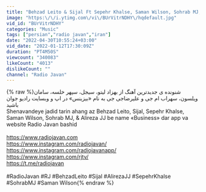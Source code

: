 ```yaml
---
title: "Behzad Leito & Sijal Ft Sepehr Khalse, Saman Wilson, Sohrab MJ, & Alireza JJ) - \"Business\" AUDIO"
image: "https:\/\/i.ytimg.com\/vi\/BUrVitrNDHY\/hqdefault.jpg"
vid_id: "BUrVitrNDHY"
categories: "Music"
tags: ["persian","radio javan","iran"]
date: "2022-04-30T10:55:24+03:00"
vid_date: "2022-01-12T17:30:09Z"
duration: "PT4M50S"
viewcount: "340083"
likeCount: "4013"
dislikeCount: ""
channel: "Radio Javan"
---
```

{% raw %}شنونده ی جدیدترین آهنگ از بهزاد لیتو، سیجل، سپهر خلسه، سامان ویلسون، سهراب ام جی و علیرضاجی جی به نام «بیزینس» در اپ و وبسایت رادیو جوان باشید<br />Shenavandeye jadid tarin ahang az Behzad Leito, Sijal, Sepehr Khalse, Saman Wilson, Sohrab MJ, &amp; Alireza JJ be name «Business» dar app va website Radio Javan bashid<br /><br /><a rel="nofollow" target="blank" href="https://www.radiojavan.com">https://www.radiojavan.com</a><br /><a rel="nofollow" target="blank" href="https://www.instagram.com/radiojavan/">https://www.instagram.com/radiojavan/</a><br /><a rel="nofollow" target="blank" href="https://www.instagram.com/radiojavanapp/">https://www.instagram.com/radiojavanapp/</a><br /><a rel="nofollow" target="blank" href="https://www.instagram.com/rjtv/">https://www.instagram.com/rjtv/</a><br /><a rel="nofollow" target="blank" href="https://t.me/radiojavan">https://t.me/radiojavan</a><br /><br />#RadioJavan #RJ #BehzadLeito #Sijal #AlirezaJJ #SepehrKhalse #SohrabMJ #Saman Wilson{% endraw %}
